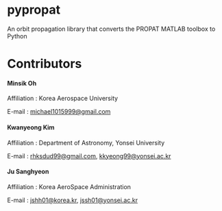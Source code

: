 # pypropat
An orbit propagation library that converts the PROPAT MATLAB toolbox to Python

# Contributors

#### Minsik Oh

Affiliation : Korea Aerospace University

E-mail : michael1015999@gmail.com

#### Kwanyeong Kim

Affiliation : Department of Astronomy, Yonsei University

E-mail : rhksdud99@gmail.com, kkyeong99@yonsei.ac.kr

#### Ju Sanghyeon

Affiliation : Korea AeroSpace Administration

E-mail : jshh01@korea.kr, jssh01@yonsei.ac.kr
